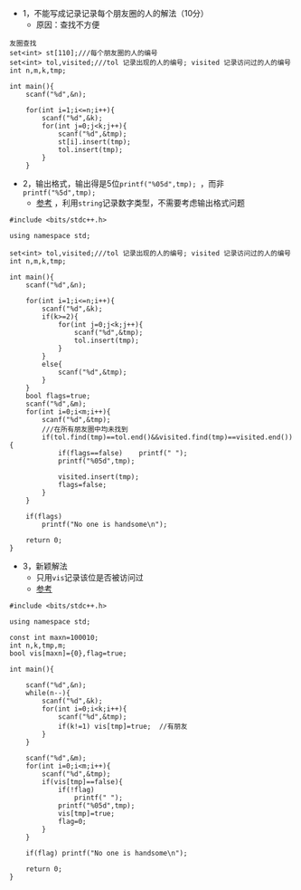 

* 1，不能写成记录记录每个朋友圈的人的解法（10分）
  * 原因：查找不方便

```
友圈查找
set<int> st[110];///每个朋友圈的人的编号
set<int> tol,visited;///tol 记录出现的人的编号; visited 记录访问过的人的编号
int n,m,k,tmp;

int main(){
    scanf("%d",&n);

    for(int i=1;i<=n;i++){
        scanf("%d",&k);
        for(int j=0;j<k;j++){
            scanf("%d",&tmp);
            st[i].insert(tmp);
            tol.insert(tmp);
        }
    }  
```
* 2，输出格式，输出得是5位```printf("%05d",tmp); ```，而非```printf("%5d",tmp); ```
  * [参考](https://blog.csdn.net/weixin_43400325/article/details/103814381) ，利用```string```记录数字类型，不需要考虑输出格式问题
  
```
#include <bits/stdc++.h>

using namespace std;

set<int> tol,visited;///tol 记录出现的人的编号; visited 记录访问过的人的编号
int n,m,k,tmp;

int main(){
    scanf("%d",&n);

    for(int i=1;i<=n;i++){
        scanf("%d",&k);
        if(k>=2){
            for(int j=0;j<k;j++){
                scanf("%d",&tmp);
                tol.insert(tmp);
            }
        }
        else{
            scanf("%d",&tmp);
        }
    }
    bool flags=true;
    scanf("%d",&m);
    for(int i=0;i<m;i++){
        scanf("%d",&tmp);
        ///在所有朋友圈中均未找到
        if(tol.find(tmp)==tol.end()&&visited.find(tmp)==visited.end()){
            if(flags==false)    printf(" ");
            printf("%05d",tmp);
            
            visited.insert(tmp);
            flags=false;
        }
    }

    if(flags)
        printf("No one is handsome\n");

    return 0;
}

```

* 3，新颖解法
  * 只用```vis```记录该位是否被访问过
  * [参考](https://www.cnblogs.com/jianqiao123/p/12110748.html)

```
#include <bits/stdc++.h>

using namespace std;

const int maxn=100010;
int n,k,tmp,m;
bool vis[maxn]={0},flag=true;

int main(){

    scanf("%d",&n);
    while(n--){
        scanf("%d",&k);
        for(int i=0;i<k;i++){
            scanf("%d",&tmp);
            if(k!=1) vis[tmp]=true;  //有朋友
        }
    }

    scanf("%d",&m);
    for(int i=0;i<m;i++){
        scanf("%d",&tmp);
        if(vis[tmp]==false){
            if(!flag)
                printf(" ");
            printf("%05d",tmp);
            vis[tmp]=true;
            flag=0;
        }
    }

    if(flag) printf("No one is handsome\n");

    return 0;
}

```







